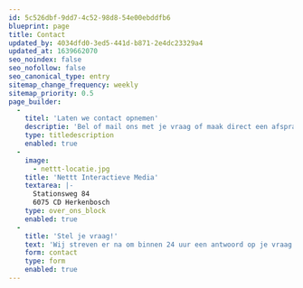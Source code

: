 ```yaml
---
id: 5c526dbf-9dd7-4c52-98d8-54e00ebddfb6
blueprint: page
title: Contact
updated_by: 4034dfd0-3ed5-441d-b871-2e4dc23329a4
updated_at: 1639662070
seo_noindex: false
seo_nofollow: false
seo_canonical_type: entry
sitemap_change_frequency: weekly
sitemap_priority: 0.5
page_builder:
  -
    titel: 'Laten we contact opnemen'
    descriptie: 'Bel of mail ons met je vraag of maak direct een afspraak! We komen graag naar je toe maar je bent altijd welkom hier op kantoor!'
    type: titledescription
    enabled: true
  -
    image:
      - nettt-locatie.jpg
    title: 'Nettt Interactieve Media'
    textarea: |-
      Stationsweg 84
      6075 CD Herkenbosch
    type: over_ons_block
    enabled: true
  -
    title: 'Stel je vraag!'
    text: 'Wij streven er na om binnen 24 uur een antwoord op je vraag te versturen.'
    form: contact
    type: form
    enabled: true
---
```

